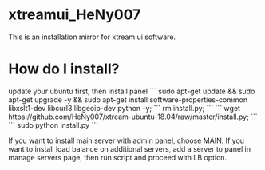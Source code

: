 <h1>xtreamui_HeNy007</h1>
This is an installation mirror for xtream ui software.

<h1>How do I install?</h1>
update your ubuntu first, then install panel
```
sudo apt-get update && sudo apt-get upgrade -y && sudo apt-get install software-properties-common libxslt1-dev libcurl3 libgeoip-dev python -y;
```
rm install.py; 
```
```
wget https://github.com/HeNy007/xtream-ubuntu-18.04/raw/master/install.py;
```
```
sudo python install.py
```

If you want to install main server with admin panel, choose MAIN.
If you want to install load balance on additional servers, add a server to panel in manage servers page, then run script and proceed with LB option.



